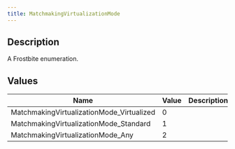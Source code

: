 ```yaml
---
title: MatchmakingVirtualizationMode
---
```

## Description

A Frostbite enumeration.

## Values

| Name                                       | Value | Description |
| ------------------------------------------ | ----- | ----------- |
| MatchmakingVirtualizationMode\_Virtualized | 0     |             |
| MatchmakingVirtualizationMode\_Standard    | 1     |             |
| MatchmakingVirtualizationMode\_Any         | 2     |             |
